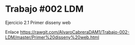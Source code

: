 # Trabajo #002 LDM

Ejercicio 2.1 Primer disseny web

Enlace https://rawgit.com/AlvaroCabreraDAM1/Trabajo-002-LDM/master/Primer%20disseny%20web.html
